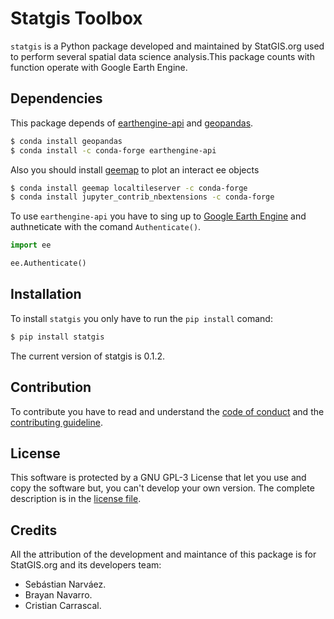 # Statgis Toolbox

`statgis` is a Python package developed and maintained by StatGIS.org used to perform several spatial data science analysis.This package counts with function operate with Google Earth Engine.

## Dependencies

This package depends of [earthengine-api](https://developers.google.com/earth-engine/tutorials/community/intro-to-python-api) and [geopandas](https://geopandas.org/en/stable/getting_started.html).

```bash
$ conda install geopandas
$ conda install -c conda-forge earthengine-api
```

Also you should install [geemap](https://geemap.org/get-started/) to plot an interact ee objects

```bash
$ conda install geemap localtileserver -c conda-forge
$ conda install jupyter_contrib_nbextensions -c conda-forge
```

To use `earthengine-api` you have to sing up to [Google Earth Engine](https://earthengine.google.com/new_signup/) and authneticate with the comand `Authenticate()`.

```Python
import ee

ee.Authenticate()
```

## Installation

To install `statgis` you only have to run the `pip install` comand:

```bash
$ pip install statgis
```

The current version of statgis is 0.1.2.

## Contribution

To contribute you have to read and understand the [code of conduct](CONDUCT.md) and the [contributing guideline](CONTRIBUTING.md).

## License

This software is protected by a GNU GPL-3 License that let you use and copy the software but, you can't develop your own version. The complete description is in the [license file](LICENSE.txt).

## Credits

All the attribution of the development and maintance of this package is for StatGIS.org and its developers team:

- Sebástian Narváez.
- Brayan Navarro.
- Cristian Carrascal.
